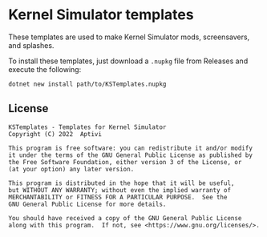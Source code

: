 # Kernel Simulator templates

These templates are used to make Kernel Simulator mods, screensavers, and splashes.

To install these templates, just download a `.nupkg` file from Releases and execute the following:

```shell
dotnet new install path/to/KSTemplates.nupkg
```

## License

    KSTemplates - Templates for Kernel Simulator
    Copyright (C) 2022  Aptivi

    This program is free software: you can redistribute it and/or modify
    it under the terms of the GNU General Public License as published by
    the Free Software Foundation, either version 3 of the License, or
    (at your option) any later version.

    This program is distributed in the hope that it will be useful,
    but WITHOUT ANY WARRANTY; without even the implied warranty of
    MERCHANTABILITY or FITNESS FOR A PARTICULAR PURPOSE.  See the
    GNU General Public License for more details.

    You should have received a copy of the GNU General Public License
    along with this program.  If not, see <https://www.gnu.org/licenses/>.

